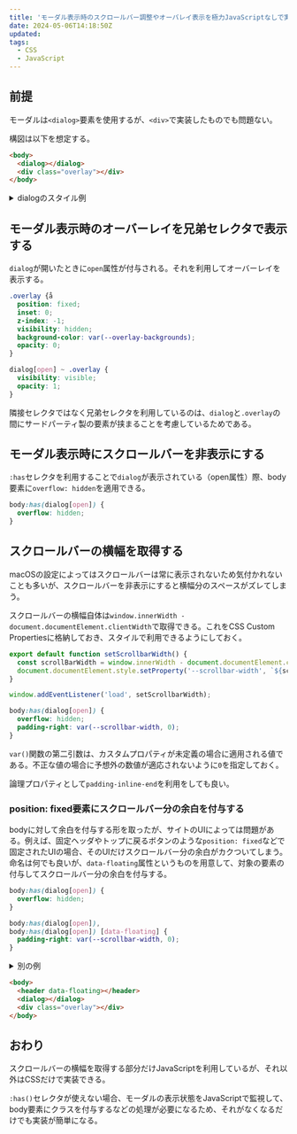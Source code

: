 ```yaml
---
title: 'モーダル表示時のスクロールバー調整やオーバレイ表示を極力JavaScriptなしで実装する方法'
date: 2024-05-06T14:18:50Z
updated:
tags:
  - CSS
  - JavaScript
---
```


## 前提

モーダルは`<dialog>`要素を使用するが、`<div>`で実装したものでも問題ない。

構図は以下を想定する。

```html
<body>
  <dialog></dialog>
  <div class="overlay"></div>
</body>
```

<details>
<summary>dialogのスタイル例</summary>

```css
dialog {
  position: fixed;
  isolation: isolate;
  content-visibility: hidden;
}

dialog[open] {
  z-index: 1;
  padding: 0;
  border: none;
  content-visibility: visible;
}
```

</details>

## モーダル表示時のオーバーレイを兄弟セレクタで表示する

`dialog`が開いたときに`open`属性が付与される。それを利用してオーバーレイを表示する。

```css
.overlay {å
  position: fixed;
  inset: 0;
  z-index: -1;
  visibility: hidden;
  background-color: var(--overlay-backgrounds);
  opacity: 0;
}
```

```css
dialog[open] ~ .overlay {
  visibility: visible;
  opacity: 1;
}
```

隣接セレクタではなく兄弟セレクタを利用しているのは、`dialog`と`.overlay`の間にサードパーティ製の要素が挟まることを考慮しているためである。

## モーダル表示時にスクロールバーを非表示にする

`:has`セレクタを利用することで`dialog`が表示されている（open属性）際、body要素に`overflow: hidden`を適用できる。

```scss
body:has(dialog[open]) {
  overflow: hidden;
}
```

## スクロールバーの横幅を取得する

macOSの設定によってはスクロールバーは常に表示されないため気付かれないことも多いが、スクロールバーを非表示にすると横幅分のスペースがズレてしまう。

スクロールバーの横幅自体は`window.innerWidth - document.documentElement.clientWidth`で取得できる。これをCSS Custom Propertiesに格納しておき、スタイルで利用できるようにしておく。

```ts
export default function setScrollbarWidth() {
  const scrollBarWidth = window.innerWidth - document.documentElement.clientWidth;
  document.documentElement.style.setProperty('--scrollbar-width', `${scrollBarWidth}px`);
}

window.addEventListener('load', setScrollbarWidth);
```

```scss
body:has(dialog[open]) {
  overflow: hidden;
  padding-right: var(--scrollbar-width, 0);
}
```

`var()`関数の第二引数は、カスタムプロパティが未定義の場合に適用される値である。不正な値の場合に予想外の数値が適応されないように`0`を指定しておく。

論理プロパティとして`padding-inline-end`を利用をしても良い。

### position: fixed要素にスクロールバー分の余白を付与する

bodyに対して余白を付与する形を取ったが、サイトのUIによっては問題がある。例えば、固定ヘッダやトップに戻るボタンのような`position: fixed`などで固定されたUIの場合、そのUIだけスクロールバー分の余白がカクついてしまう。
命名は何でも良いが、`data-floating`属性というものを用意して、対象の要素の付与してスクロールバー分の余白を付与する。

```css
body:has(dialog[open]) {
  overflow: hidden;
}

body:has(dialog[open]),
body:has(dialog[open]) [data-floating] {
  padding-right: var(--scrollbar-width, 0);
}
```

<details>
<summary>別の例</summary>

見通しが悪そうなため、ネスト記法が使えるケース（SCSSなど）を記載する。

```scss
body {
  &:has(dialog[open]) {
    overflow: hidden;

    &,
    [data-floating] {
      padding-right: var(--scrollbar-width, 0);
    }
  }
}
```

</details>

```html
<body>
  <header data-floating></header>
  <dialog></dialog>
  <div class="overlay"></div>
</body>
```

## おわり

スクロールバーの横幅を取得する部分だけJavaScriptを利用しているが、それ以外はCSSだけで実装できる。

`:has()`セレクタが使えない場合、モーダルの表示状態をJavaScriptで監視して、body要素にクラスを付与するなどの処理が必要になるため、それがなくなるだけでも実装が簡単になる。
